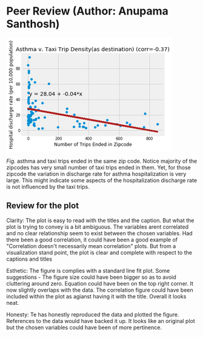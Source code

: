 # Peer Review (Author: Anupama Santhosh)

![image of asthma vs. taxi](https://github.com/td928/PUI2017_td928/blob/master/HW8_td928/asthma_taxi.png)


_*Fig.*_ asthma and taxi trips ended in the same zip code. Notice majority of the zipcodes has very small number of 
taxi trips ended in them. Yet, for those zipcode the variation in discharge rate for asthma hospitalization is very large. 
This might indicate some aspects of the hospitalization discharge rate is not influenced by the taxi trips.

## Review for the plot

Clarity: The plot is easy to read with the titles and the caption. But what the plot is trying to convey is a bit ambiguous. The variables arent correlated and
no clear relationship seem to exist between the chosen variables. Had there been a good correlation, it could have been a good example of "Correlation doesn't 
necessarily mean correlation" plots. But from a visualization stand point, the plot is clear and complete with respect to the captions and titles

Esthetic: The figure is complies with a standard line fit plot. Some suggestions - The figure size could have been bigger so as to avoid cluttering around zero.
Equation could have been on the top right corner. It now slightly overlaps with the data. The correlation figure could have been included within the plot as agianst 
having it with the title. Overall it looks neat.

Honesty: Te has honestly reproduced the data and plotted the figure. References to the data would have backed it up. It looks like an original plot but the chosen 
variables could have been of more pertinence. 
